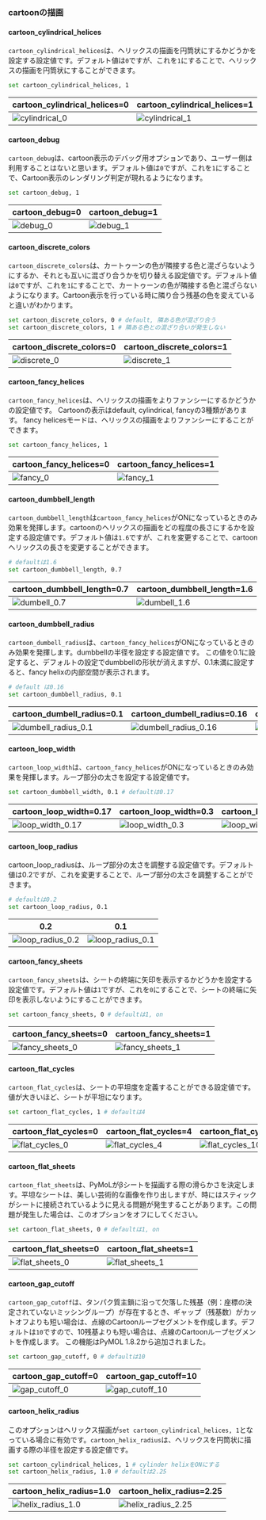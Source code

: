 
### cartoonの描画

#### cartoon_cylindrical_helices

`cartoon_cylindrical_helices`は、ヘリックスの描画を円筒状にするかどうかを設定する設定値です。デフォルト値は`0`ですが、これを`1`にすることで、ヘリックスの描画を円筒状にすることができます。

```bash
set cartoon_cylindrical_helices, 1
```

|cartoon_cylindrical_helices=0|cartoon_cylindrical_helices=1|
|---|---|
|![cylindrical_0](./image/cylindrical_0.png)|![cylindrical_1](./image/cylindrical_1.png)|

#### cartoon_debug

`cartoon_debug`は、cartoon表示のデバッグ用オプションであり、ユーザー側は利用することはないと思います。デフォルト値は`0`ですが、これを`1`にすることで、Cartoon表示のレンダリング判定が現れるようになります。

```bash
set cartoon_debug, 1
```

|cartoon_debug=0|cartoon_debug=1|
|---|---|
|![debug_0](./image/cartoondebug_0.png)|![debug_1](./image/cartoondebug_1.png)|

#### cartoon_discrete_colors

`cartoon_discrete_colors`は、カートゥーンの色が隣接する色と混ざらないようにするか、それとも互いに混ざり合うかを切り替える設定値です。デフォルト値は`0`ですが、これを`1`にすることで、カートゥーンの色が隣接する色と混ざらないようになります。Cartoon表示を行っている時に隣り合う残基の色を変えていると違いがわかります。

```bash
set cartoon_discrete_colors, 0 # default, 隣ある色が混ざり合う
set cartoon_discrete_colors, 1 # 隣ある色との混ざり合いが発生しない
```

|cartoon_discrete_colors=0|cartoon_discrete_colors=1|
|---|---|
|![discrete_0](./image/cartoondiscrete_0.png)|![discrete_1](./image/cartoondiscrete_1.png)|

#### cartoon_fancy_helices

`cartoon_fancy_helices`は、ヘリックスの描画をよりファンシーにするかどうかの設定値です。
Cartoonの表示はdefault, cylindrical, fancyの3種類があります。
fancy helicesモードは、ヘリックスの描画をよりファンシーにすることができます。

```bash
set cartoon_fancy_helices, 1
```

|cartoon_fancy_helices=0|cartoon_fancy_helices=1|
|---|---|
|![fancy_0](./image/fancy_0.png)|![fancy_1](./image/fancy_1.png)|

#### cartoon_dumbbell_length

`cartoon_dumbbell_length`は`cartoon_fancy_helices`がONになっているときのみ効果を発揮します。cartoonのヘリックスの描画をどの程度の長さにするかを設定する設定値です。デフォルト値は`1.6`ですが、これを変更することで、cartoonヘリックスの長さを変更することができます。

```bash
# defaultは1.6
set cartoon_dumbbell_length, 0.7
```

|cartoon_dumbbell_length=0.7|cartoon_dumbbell_length=1.6|
|---|---|
|![dumbell_0.7](./image/dumbell_0.7.png)|![dumbell_1.6](./image/dumbell_1.6.png)|

#### cartoon_dumbbell_radius

`cartoon_dumbell_radius`は、`cartoon_fancy_helices`がONになっているときのみ効果を発揮します。dumbbellの半径を設定する設定値です。
この値を0.1に設定すると、デフォルトの設定でdumbbellの形状が消えますが、0.1未満に設定すると、fancy helixの内部空間が表示されます。

```bash
# default は0.16
set cartoon_dumbbell_radius, 0.1
```

|cartoon_dumbell_radius=0.1|cartoon_dumbell_radius=0.16|cartoon_dumbell_radius=0.4|
|---|---|---|
|![dumbell_radius_0.1](./image/dumbell_radius_0.1.png)|![dumbell_radius_0.16](./image/dumbell_radius_0.16.png)|![dumbell_radius_0.4](./image/dumbell_radius_0.4.png)|

#### cartoon_loop_width

`cartoon_loop_width`は、`cartoon_fancy_helices`がONになっているときのみ効果を発揮します。ループ部分の太さを設定する設定値です。

```bash
set cartoon_dumbbell_width, 0.1 # defaultは0.17
```

|cartoon_loop_width=0.17|cartoon_loop_width=0.3|cartoon_loop_width=0.8|
|---|---|---|
|![loop_width_0.17](./image/cartoon_loop_width_0.17.png)|![loop_width_0.3](./image/cartoon_loop_width_0.3.png)|![loop_width_0.7](./image/cartoon_loop_width_0.7.png)|

#### cartoon_loop_radius

cartoon_loop_radiusは、ループ部分の太さを調整する設定値です。デフォルト値は0.2ですが、これを変更することで、ループ部分の太さを調整することができます。

```bash
# defaultは0.2
set cartoon_loop_radius, 0.1
```

|0.2|0.1|
|---|---|
|![loop_radius_0.2](./image/loop_radius_0.2.png)|![loop_radius_0.1](./image/loop_radius_0.1.png)|

#### cartoon_fancy_sheets

`cartoon_fancy_sheets`は、シートの終端に矢印を表示するかどうかを設定する設定値です。デフォルト値は`1`ですが、これを`0`にすることで、シートの終端に矢印を表示しないようにすることができます。

```bash
set cartoon_fancy_sheets, 0 # defaultは1, on
```

|cartoon_fancy_sheets=0|cartoon_fancy_sheets=1|
|---|---|
|![fancy_sheets_0](./image/cartoon_fancy_sheets_0.png)|![fancy_sheets_1](./image/cartoon_fancy_sheets_1.png)|

#### cartoon_flat_cycles

`cartoon_flat_cycles`は、シートの平坦度を定義することができる設定値です。値が大きいほど、シートが平坦になります。

```bash
set cartoon_flat_cycles, 1 # defaultは4
```

|cartoon_flat_cycles=0|cartoon_flat_cycles=4|cartoon_flat_cycles=10|
|---|---|---|
|![flat_cycles_0](./image/cartoon_flat_cycles_0.png)|![flat_cycles_4](./image/cartoon_flat_cycles_4.png)|![flat_cycles_10](./image/cartoon_flat_cycles_10.png)|

#### cartoon_flat_sheets

`cartoon_flat_sheets`は、PyMoLがβシートを描画する際の滑らかさを決定します。平坦なシートは、美しい芸術的な画像を作り出しますが、時にはスティックがシートに接続されているように見える問題が発生することがあります。この問題が発生した場合は、このオプションをオフにしてください。

```bash
set cartoon_flat_sheets, 0 # defaultは1, on
```

|cartoon_flat_sheets=0|cartoon_flat_sheets=1|
|---|---|
|![flat_sheets_0](./image/cartoon_flat_sheets_0.png)|![flat_sheets_1](./image/cartoon_flat_sheets_1.png)|

#### cartoon_gap_cutoff

`cartoon_gap_cutoff`は、タンパク質主鎖に沿って欠落した残基（例：座標の決定されていないミッシングループ）が存在するとき、ギャップ（残基数）がカットオフよりも短い場合は、点線のCartoonループセグメントを作成します。デフォルトは`10`ですので、10残基よりも短い場合は、点線のCartoonループセグメントを作成します。
この機能はPyMOL 1.8.2から追加されました。

```bash
set cartoon_gap_cutoff, 0 # defaultは10
```

|cartoon_gap_cutoff=0|cartoon_gap_cutoff=10|
|---|---|
|![gap_cutoff_0](./image/cartoon_gap_cutoff_0.png)|![gap_cutoff_10](./image/cartoon_gap_cutoff_10.png)|

#### cartoon_helix_radius

このオプションはヘリックス描画が`set cartoon_cylindrical_helices, 1`となっている場合に有効です。`cartoon_helix_radius`は、ヘリックスを円筒状に描画する際の半径を設定する設定値です。

```bash
set cartoon_cylindrical_helices, 1 # cylinder helixをONにする
set cartoon_helix_radius, 1.0 # defaultは2.25
```

|cartoon_helix_radius=1.0|cartoon_helix_radius=2.25|
|---|---|
|![helix_radius_1.0](./image/cartoon_helix_radius_1.0.png)|![helix_radius_2.25](./image/cartoon_helix_radius_2.25.png)|
